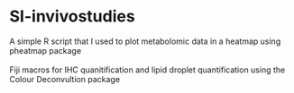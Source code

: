 # SI-invivostudies
A simple R script that I used to plot metabolomic data in a heatmap using pheatmap package
<br>
<br>
Fiji macros for IHC quanitification and lipid droplet quantification using the Colour Deconvultion package
